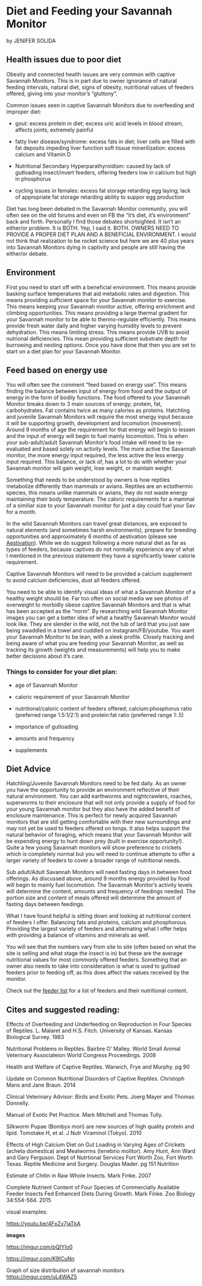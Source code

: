  
 

# Diet and Feeding your Savannah Monitor

 by JENIFER SOLIDA

## Health issues due to poor diet

Obesity and connected health issues are very common with captive Savannah Monitors. This is in part due to owner ignorance of natural feeding intervals, natural diet, signs of obesity, nutritional values of feeders offered, giving into your monitor’s “gluttony”.

Common issues seen in captive Savannah Monitors due to overfeeding and improper diet:

* gout: excess protein in diet; excess uric acid levels in blood stream, affects joints, extremely painful

* fatty liver disease/syndrome: excess fats in diet; liver cells are filled with fat deposits impeding liver function
soft tissue minerilization: excess calcium and Vitamin D

* Nutritional Secondary Hyperparathyroidism: caused by lack of gutloading insect/invert feeders, offering feeders low in calcium but high in phosphorus

* cycling issues in females: excess fat storage retarding egg laying; lack of appropriate fat storage retarding ability to suppor egg production

Diet has long been debated in the Savannah Monitor community, you will often see on the old forums and even on FB the “it’s diet, it’s environment” back and forth.  Personally I find those debates shortsighted. It isn’t an either/or problem. It is BOTH. Yep, I said it. BOTH. OWNERS NEED TO PROVIDE A PROPER DIET PLAN AND A BENEFICIAL ENVIRONMENT. I would not think that realization to be rocket science but here we are 40 plus years into Savannah Monitors dying in captivity and people are still having the either/or debate. 

## Environment

First you need to start off with a beneficial environment.  This means provide basking surface temperatures that aid metabolic rates and digestion.  This means providing sufficient space for your Savannah monitor to exercise.  This means keeping your Savannah monitor active, offering enrichment and climbing opportunities.  This means providing a large thermal gradient for your Savannah monitor to be able to thermo-regulate efficiently.  This means provide fresh water daily and higher varying humidity levels to prevent dehydration.  This means limiting stress. This means provide UVB to avoid nutrional deficiencies.  This mean providing sufficient substrate depth for burrowing and nesting options. Once you have done that then you are set to start on a diet plan for your Savannah Monitor. 

## Feed based on energy use

You will often see the comment “feed based on energy use”.  This means finding the balance between input of energy from food and the output of energy in the form of bodily functions.  The food offered to your Savannah Monitor breaks down to 3 main sources of energy; protein, fat, carbohydrates. Fat contains twice as many calories as proteins. Hatchling and juvenile Savannah Monitors will require the most energy input because it will be supporting growth, development and locomotion (movement).  Around 9 months of age the requirement for that energy will begin to lessen and the input of energy will begin to fuel mainly locomotion.  This is when your sub-adult/adult Savannah Monitor’s food intake will need to be re-evaluated and based solely on activity levels.  The more active the Savannah monitor, the more energy input required, the less active the less energy input required.  This balance, or lack of, has a lot to do with whether your Savannah monitor will gain weight, lose weight, or maintain weight. 

Something that needs to be understood by owners is how reptiles metabolize differently than mammals or avians.  Reptiles are an ectothermic species, this means unlike mammals or avians, they do not waste energy maintaining their body temperature.  The caloric requirements for a mammal of a similiar size to your Savannah monitor for just a day could fuel your Sav for a month.

In the wild Savannah Monitors can travel great distances, are exposed to natural elements (and sometimes harsh environments), prepare for breeding opportunities and approximately 6 months of aestivation (please see [Aestivation]([www.reddit.com/r/savannamonitor/wiki/aestivationestivation](https://github.com/savannahmonitor/careguide/blob/main/aestivation.md))).  While we do suggest following a more natural diet as far as types of feeders, because captives do not normally experience any of what I mentioned in the previous statement they have a significantly lower calorie requirement. 

Captive Savannah Monitors will need to be provided a calcium supplement to avoid calcium deficiencies, dust all feeders offered.

You need to be able to identify visual ideas of what a Savannah Monitor of a healthy weight should be.  Far too often on social media we see photos of overweight to morbidly obese captive Savannah Monitors and that is what has been accepted as the “norm”.  By researching wild Savannah Monitor images you can get a better idea of what a healthy Savannah Monitor would look like.  They are slender in the wild, not the tub of lard that you just saw being swaddled in a towel and cuddled on instagram/FB/youtube. You want your Savannah Monitor to be lean, with a sleek profile.  Closely tracking and being aware of what you are feeding your Savannah Monitor, as well as tracking its growth (weights and measurements) will help you to make better decisions about it’s care. 

### Things to consider for your diet plan:

* age of Savannah Monitor

* caloric requirement of your Savannah Monitor

* nutritional/caloric content of feeders offered; calcium:phosphorus ratio (preferred range 1.5:1/2:1) and protein:fat ratio (preferred range 1:.5)

* importance of gutloading

* amounts and frequency     

* supplements

## Diet Advice

Hatchling/Juvenile Savannah Monitors need to be fed daily.  As an owner you have the opportunity to provide an environment reflective of their natural environment. You can add earthworms and nightcrawlers, roaches, superworms to their enclosure that will not only provide a supply of food for your young Savannah monitor but they also have the added benefit of enclosure maintenance.  This is perfect for newly acquired Savannah monitors that are still getting comfortable with their new surroundings and may not yet be used to feeders offered on tongs. It also helps support the natural behavior of foraging, which means that your Savannah Monitor will be expending energy to hunt down prey (built in exercise opportunity!).  Quite a few young Savannah monitors will show preference to crickets which is completely normal but you will need to continue attempts to offer a larger variety of feeders to cover a broader range of nutritional needs.  

Sub adult/Adult Savannah Monitors will need fasting days in between food offerings.  As discussed above, around 9 months energy provided by food will begin to mainly fuel locomotion.  The Savannah Monitor’s activity levels will determine the content, amounts and frequency of feedings needed.  The portion size and content of meals offered will determine the amount of fasting days between feedings.

What I have found helpful is sitting down and looking at nutritional content of feeders I offer.   Balancing fats and proteins, calcium and phosphorous.  Providing the largest variety of feeders and alternating what I offer helps with providing a balance of vitamins and minerals as well.

You will see that the numbers vary from site to site (often based on what the site is selling and what stage the insect is in) but these are the average nutritional values for most commonly offered feeders.  Something that an owner also needs to take into consideration is what is used to gutload feeders prior to feeding off, as this does affect the values received by the monitor.

Check out the [feeder list](www.reddit.com/r/savannahmonitor/wiki/feederlist) for a list of feeders and their nutritional content.

 
## Cites and suggested reading:

Effects of Overfeeding and Underfeeding on Reproduction in Four Species of Reptiles.  L. Malaret and H.S. Fitch. University of Kansas. Kansas Biological Survey. 1983

Nutritional Problems in Reptiles. Bairbre O’ Malley. World Small Animal Veterinary Associateion World Congress Proceedings. 2008

Health and Welfare of Captive Reptiles. Warwich, Frye and Murphy. pg 90

Update on Common Nutritional Disorders of Captive Reptiles. Christoph Mans and Jane Braun. 2014

Clinical Veterinary Advisor: Birds and Exotic Pets. Joerg Mayer and Thomas Donnelly. 

Manual of Exotic Pet Practice.  Mark Mitchell and Thomas Tully.

Silkworm Pupae (Bombyx mori) are new sources of high quality protein and lipid. Tomotake H, et al. J Nutr Viraminol (Tokyo). 2010

Effects of High Calcium Diet on Gut Loading in Varying Ages of Crickets (acheta domestica) and Mealworms (tenebrio molitor). Amy Hunt, Ann Ward and Gary Ferguson. Dept of Nutrtional Services Fort Worth Zoo, Fort Worth Texas.
Reptile Medicine and Surgery. Douglas Mader.  pg 151 Nutrition

Estimate of Chitin in Raw Whole Insects. Mark Finke. 2007

Complete Nutrient Content of Four Species of Commercially Available Feeder Insects Fed Enhanced Diets During Growth. Mark Finke. Zoo Biology 34:554-564. 2015

visual examples:

https://youtu.be/4FxZv7jaTkA

**images**

https://imgur.com/pQIYIo0

https://imgur.com/K9lCuNn

Graph of size distribution of savannah monitors https://imgur.com/uL4WAZ5

